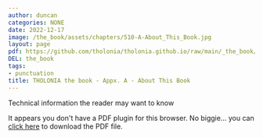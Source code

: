 ```yaml
---
author: duncan
categories: NONE
date: 2022-12-17
image: /the_book/assets/chapters/510-A-About_This_Book.jpg
layout: page
pdf: https://github.com/tholonia/tholonia.github.io/raw/main/_the_book/assets/chapters/510-A-About_This_Book.pdf
DEL: the_book
tags:
- punctuation
title: THOLONIA the book - Appx. A - About This Book
---
```


Technical information the reader may want to know

<!--more-->

<object data='{{ page.pdf }}#zoom=100%' width='100%' height='1000' type='application/pdf'><p>It appears you don't have a PDF plugin for this browser. No biggie... you can <a href='{{ page.pdf }}'> click here</a> to download the PDF file.</p></object>